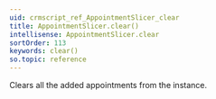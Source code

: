 ```yaml
---
uid: crmscript_ref_AppointmentSlicer_clear
title: AppointmentSlicer.clear()
intellisense: AppointmentSlicer.clear
sortOrder: 113
keywords: clear()
so.topic: reference
---
```



Clears all the added appointments from the instance.


